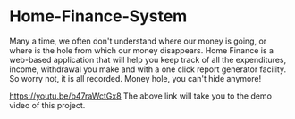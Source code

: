 # Home-Finance-System
Many a time, we often don't understand where our money is going, or where is the hole from which our money disappears. Home Finance is a web-based application that will help you keep track of all the expenditures, income, withdrawal you make and with a one click report generator facility. So worry not, it is all recorded. Money hole, you can't hide anymore!

https://youtu.be/b47raWctGx8
The above link will take you to the demo video of this project.
